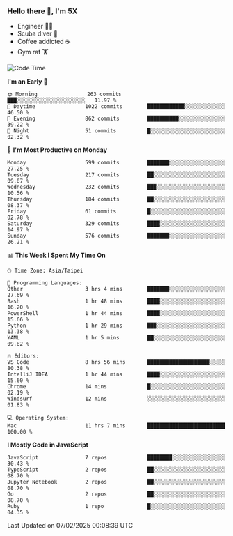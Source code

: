 ### Hello there 👋, I'm 5X

* Engineer 👨‍💻
* Scuba diver 🤿
* Coffee addicted ☕️
* Gym rat 🏋️

<!--START_SECTION:waka-->
![Code Time](http://img.shields.io/badge/Code%20Time-1%2C403%20hrs%201%20min-blue)

**I'm an Early 🐤** 

```text
🌞 Morning                263 commits         ███░░░░░░░░░░░░░░░░░░░░░░   11.97 % 
🌆 Daytime                1022 commits        ████████████░░░░░░░░░░░░░   46.50 % 
🌃 Evening                862 commits         ██████████░░░░░░░░░░░░░░░   39.22 % 
🌙 Night                  51 commits          █░░░░░░░░░░░░░░░░░░░░░░░░   02.32 % 
```
📅 **I'm Most Productive on Monday** 

```text
Monday                   599 commits         ███████░░░░░░░░░░░░░░░░░░   27.25 % 
Tuesday                  217 commits         ██░░░░░░░░░░░░░░░░░░░░░░░   09.87 % 
Wednesday                232 commits         ███░░░░░░░░░░░░░░░░░░░░░░   10.56 % 
Thursday                 184 commits         ██░░░░░░░░░░░░░░░░░░░░░░░   08.37 % 
Friday                   61 commits          █░░░░░░░░░░░░░░░░░░░░░░░░   02.78 % 
Saturday                 329 commits         ████░░░░░░░░░░░░░░░░░░░░░   14.97 % 
Sunday                   576 commits         ███████░░░░░░░░░░░░░░░░░░   26.21 % 
```


📊 **This Week I Spent My Time On** 

```text
🕑︎ Time Zone: Asia/Taipei

💬 Programming Languages: 
Other                    3 hrs 4 mins        ███████░░░░░░░░░░░░░░░░░░   27.69 % 
Bash                     1 hr 48 mins        ████░░░░░░░░░░░░░░░░░░░░░   16.20 % 
PowerShell               1 hr 44 mins        ████░░░░░░░░░░░░░░░░░░░░░   15.66 % 
Python                   1 hr 29 mins        ███░░░░░░░░░░░░░░░░░░░░░░   13.38 % 
YAML                     1 hr 5 mins         ██░░░░░░░░░░░░░░░░░░░░░░░   09.82 % 

🔥 Editors: 
VS Code                  8 hrs 56 mins       ████████████████████░░░░░   80.38 % 
IntelliJ IDEA            1 hr 44 mins        ████░░░░░░░░░░░░░░░░░░░░░   15.60 % 
Chrome                   14 mins             █░░░░░░░░░░░░░░░░░░░░░░░░   02.19 % 
Windsurf                 12 mins             ░░░░░░░░░░░░░░░░░░░░░░░░░   01.83 % 

💻 Operating System: 
Mac                      11 hrs 7 mins       █████████████████████████   100.00 % 
```

**I Mostly Code in JavaScript** 

```text
JavaScript               7 repos             ████████░░░░░░░░░░░░░░░░░   30.43 % 
TypeScript               2 repos             ██░░░░░░░░░░░░░░░░░░░░░░░   08.70 % 
Jupyter Notebook         2 repos             ██░░░░░░░░░░░░░░░░░░░░░░░   08.70 % 
Go                       2 repos             ██░░░░░░░░░░░░░░░░░░░░░░░   08.70 % 
Ruby                     1 repo              █░░░░░░░░░░░░░░░░░░░░░░░░   04.35 % 
```




 Last Updated on 07/02/2025 00:08:39 UTC
<!--END_SECTION:waka-->
